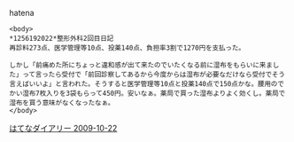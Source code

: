 
hatena

```
<body>
*1256192022*整形外科2回目日記
再診料273点、医学管理等10点、投薬140点、負担率3割で1270円を支払った。

しかし「前痛めた所にちょっと違和感が出て来たのでいたくなる前に湿布をもらいに来ました」って言ったら受付で「前回診察してあるから今度からは湿布が必要なだけなら受付でそう言えばいいよ」と言われた。そうすると医学管理等10点と投薬140点で150点かな。腰用のでかい湿布7枚入りを3袋もらって450円。安いなぁ。薬局で買った湿布よりよく効くし。薬局で湿布を買う意味がなくなったなぁ。
</body>
```


[はてなダイアリー 2009-10-22](https://nishiohirokazu.hatenadiary.org/archive/2009/10/22)